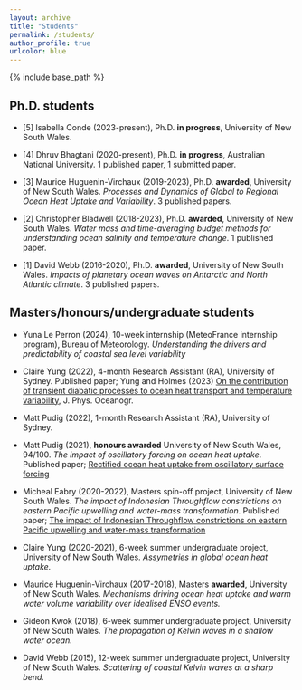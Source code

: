 ```yaml
---
layout: archive
title: "Students"
permalink: /students/
author_profile: true
urlcolor: blue
---
```


{% include base_path %}

## Ph.D. students

* [5] Isabella Conde (2023-present), Ph.D. **in progress**, University of New South Wales.

* [4] Dhruv Bhagtani (2020-present), Ph.D. **in progress**, Australian National University. 1 published paper, 1 submitted paper.

* [3] Maurice Huguenin-Virchaux (2019-2023), Ph.D. **awarded**, University of New South Wales. *Processes and Dynamics of Global to Regional Ocean Heat Uptake and Variability*. 3 published papers.

* [2] Christopher Bladwell (2018-2023), Ph.D. **awarded**, University of New South Wales. *Water mass and time-averaging budget methods for understanding ocean salinity and temperature change*. 1 published paper.

* [1] David Webb (2016-2020), Ph.D. **awarded**, University of New South Wales. *Impacts of planetary ocean waves on Antarctic and North Atlantic climate*. 3 published papers.

## Masters/honours/undergraduate students

* Yuna Le Perron (2024), 10-week internship (MeteoFrance internship program), Bureau of Meteorology. *Understanding the drivers and predictability of coastal sea level variability*

* Claire Yung (2022), 4-month Research Assistant (RA), University of Sydney. Published paper; Yung and Holmes (2023) [On the contribution of transient diabatic processes to ocean heat transport and temperature variability](https://doi.org/10.1175/JPO-D-23-0046.1), J. Phys. Oceanogr.

* Matt Pudig (2022), 1-month Research Assistant (RA), University of Sydney.

* Matt Pudig (2021), **honours awarded** University of New South Wales, 94/100. *The impact of oscillatory forcing on ocean heat uptake*. Published paper; [Rectified ocean heat uptake from oscillatory surface forcing](https://doi.org/10.1175/JCLI-D-22-0267.1)

* Micheal Eabry (2020-2022), Masters spin-off project, University of New South Wales. *The impact of Indonesian Throughflow constrictions on eastern Pacific upwelling and water-mass transformation*. Published paper; [The impact of Indonesian Throughflow constrictions on eastern Pacific upwelling and water-mass transformation](https://doi.org/10.1029/2022JC018509)

* Claire Yung (2020-2021), 6-week summer undergraduate project, University of New South Wales. *Assymetries in global ocean heat uptake.*

* Maurice Huguenin-Virchaux (2017-2018), Masters **awarded**, University of New South Wales. *Mechanisms driving ocean heat uptake and warm water volume variability over idealised ENSO events.*

* Gideon Kwok (2018), 6-week summer undergraduate project, University of New South Wales. *The propagation of Kelvin waves in a shallow water ocean.*

* David Webb (2015), 12-week summer undergraduate project, University of New South Wales. *Scattering of coastal Kelvin waves at a sharp bend.*

